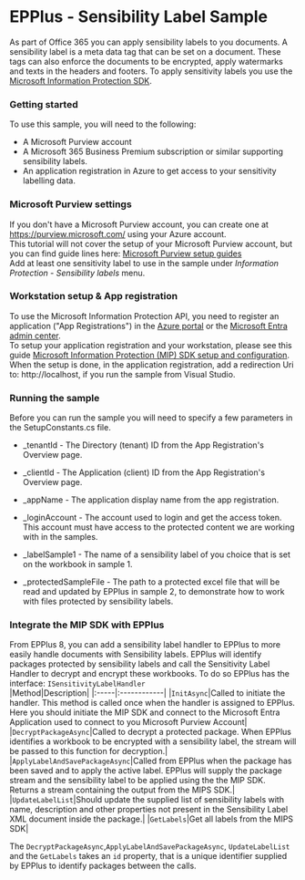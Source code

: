﻿# EPPlus - Sensibility Label Sample
As part of Office 365 you can apply sensibility labels to you documents. A sensibility label is a meta data tag that can be set on a document. These tags can also enforce the documents to be encrypted, apply watermarks and texts in the headers and footers. To apply sensitivity labels you use the [Microsoft Information Protection SDK](https://learn.microsoft.com/en-us/information-protection/develop/). 

### Getting started
To use this sample, you will need to the following:
* A Microsoft Purview account
* A Microsoft 365 Business Premium subscription or similar supporting sensibility labels.
* An application registration in Azure to get access to your sensitivity labelling data.

### Microsoft Purview settings
If you don't have a Microsoft Purview account, you can create one at https://purview.microsoft.com/ using your Azure account.  
This tutorial will not cover the setup of your Microsoft Purview account, but you can find guide lines here: [Microsoft Purview setup guides](https://learn.microsoft.com/en-us/purview/purview-fast-track-setup-guides)  
Add at least one sensitivity label to use in the sample under *Information Protection* - *Sensibility labels* menu.

### Workstation setup & App registration
To use the Microsoft Information Protection API, you need to register an application ("App Registrations") in the [Azure portal](https//:portal.azure.com) or the [Microsoft Entra admin center](https://entra.microsoft.com).  
To setup your application registration and your workstation, please see this guide [Microsoft Information Protection (MIP) SDK setup and configuration](https://learn.microsoft.com/en-us/information-protection/develop/setup-configure-mip).  
When the setup is done, in the application registration, add a redirection Uri to: http://localhost, if you run the sample from Visual Studio.  

### Running the sample
Before you can run the sample you will need to specify a few parameters in the SetupConstants.cs file.
* _tenantId - The Directory (tenant) ID from the App Registration's Overview page.
* _clientId - The Application (client) ID from the App Registration's Overview page.
* _appName - The application display name from the app registration.

* _loginAccount - The account used to login and get the access token. This account must have access to the protected content we are working with in the samples.
* _labelSample1 - The name of a sensibility label of you choice that is set on the workbook in sample 1.
* _protectedSampleFile - The path to a protected excel file that will be read and updated by EPPlus in sample 2, to demonstrate how to work with files protected by sensibility labels.

### Integrate the MIP SDK with EPPlus
From EPPlus 8, you can add a sensibility label handler to EPPlus to more easily handle documents with Sensibility labels. 
EPPlus will identify packages protected by sensibility labels and call the Sensitivity Label Handler to decrypt and encrypt these workbooks.
To do so EPPlus has the interface: `ISensitivityLabelHandler`  
|Method|Description|
|:-----|:------------|
|`InitAsync`|Called to initiate the handler. This method is called once when the handler is assigned to EPPlus. Here you should initiate the MIP SDK and connect to the Microsoft Entra Application used to connect to you Microsoft Purview Account|
|`DecryptPackageAsync`|Called to decrypt a protected package. When EPPlus identifies a workbook to be encrypted with a sensibility label, the stream will be passed to this function for decryption.|  
|`ApplyLabelAndSavePackageAsync`|Called from EPPlus when the package has been saved and to apply the active label. EPPlus will supply the package stream and the sensibility label to be applied using the the MIP SDK. Returns a stream containing the output from the MIPS SDK.|  
|`UpdateLabelList`|Should update the supplied list of sensibility labels with name, description and other properties not present in the Sensibility Label XML document inside the package.|
|`GetLabels`|Get all labels from the MIPS SDK|

The `DecryptPackageAsync`,`ApplyLabelAndSavePackageAsync`, `UpdateLabelList` and the `GetLabels`  takes an `id` property, that is a unique identifier supplied by EPPlus to identify packages between the calls.

